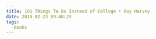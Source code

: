 ```yaml
---
title: 101 Things To Do Instead of College • Ray Harvey
date: 2018-02-23 09:48:29
tags:
  -Books
---
```

